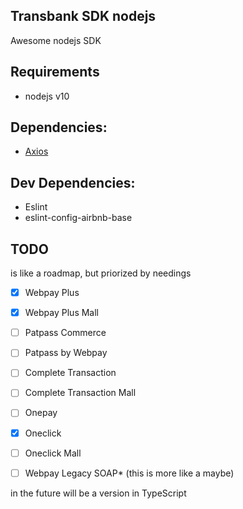 Transbank SDK nodejs
---

Awesome nodejs SDK

## Requirements

- nodejs v10

## Dependencies:

- [Axios](https://github.com/axios/axios)

## Dev Dependencies:

- Eslint
- eslint-config-airbnb-base


## TODO
is like a roadmap, but priorized by needings

- [x] Webpay Plus
- [X] Webpay Plus Mall
- [ ] Patpass Commerce
- [ ] Patpass by Webpay
- [ ] Complete Transaction
- [ ] Complete Transaction Mall
- [ ] Onepay
- [X] Oneclick
- [ ] Oneclick Mall
- [ ] Webpay Legacy SOAP* (this is more like a maybe)


in the future will be a version in TypeScript
